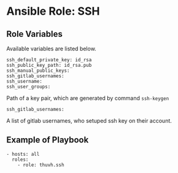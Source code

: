 # Ansible Role: SSH

## Role Variables

Available variables are listed below.

	ssh_default_private_key: id_rsa
    ssh_public_key_path: id_rsa.pub
    ssh_manual_public_keys:
    ssh_gitlab_usernames:
    ssh_username:
    ssh_user_groups:

Path of a key pair, which are generated by command `ssh-keygen`

    ssh_gitlab_usernames:

A list of gitlab usernames, who setuped ssh key on their account.

## Example of Playbook

	- hosts: all
	  roles:
	    - role: thuvh.ssh
